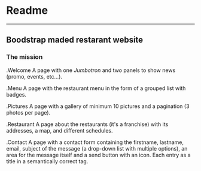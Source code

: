 # Readme

---

## Boodstrap maded restarant website

### The mission

.Welcome
A page with one _Jumbotron_ and two panels to show news (promo, events, etc...).

.Menu
A page with the restaurant menu in the form of a grouped list with badges.

.Pictures
A page with a gallery of minimum 10 pictures and a pagination (3 photos per
page).

.Restaurant
A page about the restaurants (it's a franchise) with its addresses, a map, and
different schedules.

.Contact
A page with a contact form containing the firstname, lastname, email, subject of
the message (a drop-down list with multiple options), an area for the message
itself and a send button with an icon. Each entry as a title in a semantically
correct tag.
